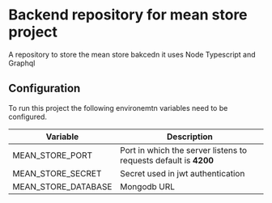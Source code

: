 # Backend repository for mean store project

A repository to store the mean store bakcedn it uses Node Typescript and  Graphql

## Configuration 
To run this project the following environemtn variables need to be configured.


|Variable| Description|
|---|---|
| MEAN_STORE_PORT | Port in which the server listens to requests default is **4200**|
| MEAN_STORE_SECRET | Secret used in jwt authentication |
| MEAN_STORE_DATABASE | Mongodb URL |
